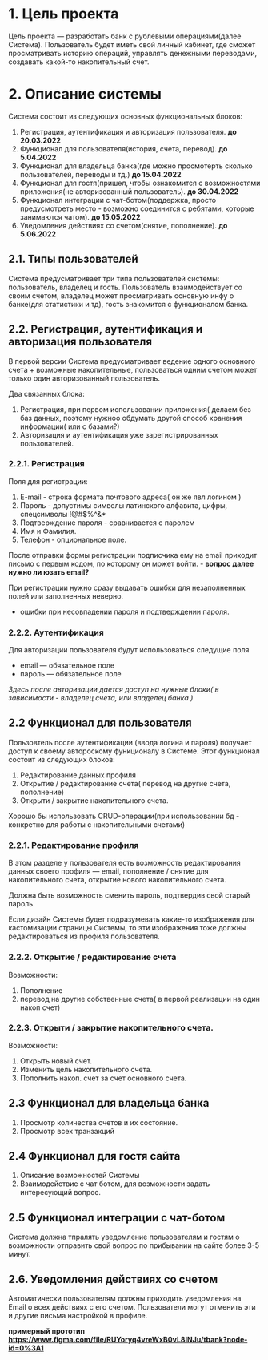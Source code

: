 # 1. Цель проекта

Цель проекта — разработать банк с рублевыми операциями(далее Система). Пользователь будет иметь свой личный кабинет, где сможет просматривать историю операций, управлять денежными переводами, создавать какой-то накопительный счет.


# 2. Описание системы

Система состоит из следующих основных функциональных блоков:

 1. Регистрация, аутентификация и авторизация пользователя. **до 20.03.2022**
 2. Функционал для пользователя(история, счета, перевод). **до 5.04.2022**
 3. Функционал для владельца банка(где можно просмотерть сколько пользователей, переводы и тд.) **до 15.04.2022**
 4. Функционал для гостя(пришел, чтобы ознакомится с возможностями приложения(не авторизованный пользователь). **до 30.04.2022**
 5. Функционал интеграции с чат-ботом(поддержка, просто предусмотреть место - возможно соединится с ребятами, которые занимаются чатом). **до 15.05.2022**
 6. Уведомления действиях со счетом(снятие, пополнение). **до 5.06.2022**


## 2.1. Типы пользователей

Система предусматривает три типа пользователей системы: пользователь, владелец и гость.
Пользователь взаимодействует со своим счетом, владелец может просматривать основную инфу о банке(для статистики и тд), гость знакомится с функционалом банка.


## 2.2. Регистрация, аутентификация и авторизация пользователя

В первой версии Система предусматривает ведение одного основного счета + возможные накопительные, пользоваться одним счетом может только один авторизованный пользователь.

Два связанных блока:

 1. Регистрация, при первом использовании приложения( делаем без баз данных, поэтому нужноо обдумать другой способ хранения информации( или с базами?) 
 2. Авторизация и аутентификация уже зарегистрированных пользователей.


### 2.2.1. Регистрация

Поля для регистрации:

1. E-mail - строка формата почтового адреса( он же явл логином )
3. Пароль - допустимы символы латинского алфавита, цифры, спецсимволы !@#$%^&*
4. Подтверждение пароля - сравнивается с паролем
5. Имя и Фамилия.
6. Телефон - опциональное поле.

После отправки формы регистрации подписчика ему на email приходит
письмо с первым кодом, по которому он может войти. - **вопрос далее нужно ли юзать email?**

При регистрации нужно сразу выдавать ошибки для незаполненных полей или заполненных неверно.
+ ошибки при несовпадении пароля и подтверждении пароля.


### 2.2.2. Аутентификация

Для авторизации пользователя будут использоваться следущие поля

* email — обязательное поле
* пароль — обязательное поле

*Здесь после авторизации дается доступ на нужные блоки( в зависимости - владелец счета, или владелец банка )*


## 2.2 Функционал для пользователя

Пользовтель после аутентификации (ввода логина и пароля) получает доступ к 
своему автороскому функционалу в Системе. Этот функционал состоит из
следующих блоков:

1. Редактирование данных профиля
2. Открытие / редактирование счета( перевод на другие счета, пополнение)
3. Открыти / закрытие накопительного счета.

Хорошо бы использовать CRUD-операции(при использовании бд - конкретно для работы с накопительными счетами) 


### 2.2.1. Редактирование профиля

В этом разделе у пользователя есть возможность редактирования данных
своего профиля — email, пополнение / снятие для накопительного счета, открытие нового накопительного счета.

Должна быть возможность сменить пароль, подтвердив свой старый пароль.

Если дизайн Системы будет подразумевать какие-то изображения для кастомизации
страницы Системы, то эти изображения тоже должны редактироваться из профиля
пользователя.


### 2.2.2. Открытие / редактирование счета

Возможности: 

1. Пополнение
2. перевод на другие собственные счета( в первой реализации на один накоп счет)


### 2.2.3. Открыти / закрытие накопительного счета.

Возможности: 

1. Открыть новый счет.
2. Изменить цель накопительного счета.
3. Пополнить накоп. счет за счет основного счета.


## 2.3 Функционал для владельца банка

1. Просмотр количества счетов и их состояние.
2. Просмотр всех транзакций


## 2.4 Функционал для гостя сайта

1. Описание возможностей Системы
2. Взаимодействие с чат ботом, для возможности задать интересующий вопрос.


## 2.5 Функционал интеграции с чат-ботом

Система должна тпралять уведомление пользователям и гостям о возможности отправить свой вопрос по прибывании на сайте более 3-5 минут.


## 2.6. Уведомления действиях со счетом

Автоматически пользователям должны приходить уведомления на Email о всех действиях с его счетом. Пользователи могут отменить эти и другие письма
настройкой в профиле.


**примерный прототип https://www.figma.com/file/RUYoryq4vreWxB0vL8INJu/tbank?node-id=0%3A1**
